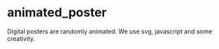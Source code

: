 # animated_poster
Digital posters are randomly animated. We use svg, javascript and some creativity.
